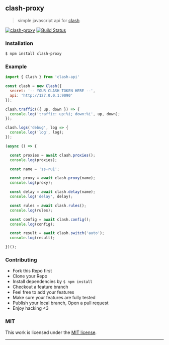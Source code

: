 ## clash-proxy

> simple javascript api for [clash](https://github.com/Dreamacro/clash)

[![clash-proxy](https://img.shields.io/npm/v/clash-proxy.svg)](https://npmjs.org/clash-proxy)
[![Build Status](https://travis-ci.org/song940/clash-proxy.svg?branch=master)](https://travis-ci.org/song940/clash-proxy)

### Installation

```bash
$ npm install clash-proxy
```

### Example

```js
import { Clash } from 'clash-api'

const clash = new Clash({
  secret: '-- YOUR CLASH TOKEN HERE --',
  api: 'http://127.0.0.1:9090'
});

clash.traffic(({ up, down }) => {
  console.log('traffic: up:%i; down:%i', up, down);
});

clash.logs('debug', log => {
  console.log('log', log);
});

(async () => {

  const proxies = await clash.proxies();
  console.log(proxies);

  const name = 'ss-ru1';

  const proxy = await clash.proxy(name);
  console.log(proxy);

  const delay = await clash.delay(name);
  console.log('delay', delay);

  const rules = await clash.rules();
  console.log(rules);

  const config = await clash.config();
  console.log(config);

  const result = await clash.switch('auto');
  console.log(result);

})();

```

### Contributing
- Fork this Repo first
- Clone your Repo
- Install dependencies by `$ npm install`
- Checkout a feature branch
- Feel free to add your features
- Make sure your features are fully tested
- Publish your local branch, Open a pull request
- Enjoy hacking <3

### MIT

This work is licensed under the [MIT license](./LICENSE).

---